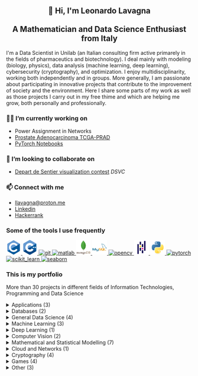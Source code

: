<h2 align="center"> 👋 Hi, I'm Leonardo Lavagna <br /><br /> A Mathematician and Data Science Enthusiast from Italy</h2>
I'm a Data Scientist in Unilab (an Italian consulting firm active primarely in the fields of pharmaceutics and biotechnology). I deal mainly with modeling (biology, physics), data analysis (machine learning, deep learning), cybersecurity (cryptography), and optimization. I enjoy multidisciplinarity, working both independently and in groups. More generally, I am passionate about participating in innovative projects that contribute to the improvement of society and the environment. Here I share some parts of my work as well as those projects I carry out in my free thime and which are helping me grow, both personally and professionally. 

### 👨‍💻 I’m currently working on 
- Power Assignment in Networks
- [Prostate Adenocarcinoma TCGA-PRAD](https://github.com/leonardoLavagna/TCGA-PRAD)
- [PyTorch Notebooks](https://github.com/leonardoLavagna/PyTorch-Notebooks)

### 👥 I’m looking to collaborate on 
- [Depart de Sentier visualization contest](https://github.com/Depart-de-Sentier/visualization-contest-2022) *DSVC*

### 📫 Connect with me  
- llavagna@proton.me 
- [Linkedin](https://www.linkedin.com/in/leonardo-lavagna-0675a81a2/)
- [Hackerrank](https://www.hackerrank.com/lavagna/)


<h3 align="left">Some of the tools I use frequently</h3>
<p align="left"> <a href="https://www.cprogramming.com/" target="_blank" rel="noreferrer"> <img src="https://raw.githubusercontent.com/devicons/devicon/master/icons/c/c-original.svg" alt="c" width="40" height="40"/> </a> <a href="https://www.w3schools.com/cpp/" target="_blank" rel="noreferrer"> <img src="https://raw.githubusercontent.com/devicons/devicon/master/icons/cplusplus/cplusplus-original.svg" alt="cplusplus" width="40" height="40"/> </a> <a href="https://git-scm.com/" target="_blank" rel="noreferrer"> <img src="https://www.vectorlogo.zone/logos/git-scm/git-scm-icon.svg" alt="git" width="40" height="40"/> </a> <a href="https://www.mathworks.com/" target="_blank" rel="noreferrer"> <img src="https://upload.wikimedia.org/wikipedia/commons/2/21/Matlab_Logo.png" alt="matlab" width="40" height="40"/> </a> <a href="https://www.mongodb.com/" target="_blank" rel="noreferrer"> <img src="https://raw.githubusercontent.com/devicons/devicon/master/icons/mongodb/mongodb-original-wordmark.svg" alt="mongodb" width="40" height="40"/> </a> <a href="https://www.mysql.com/" target="_blank" rel="noreferrer"> <img src="https://raw.githubusercontent.com/devicons/devicon/master/icons/mysql/mysql-original-wordmark.svg" alt="mysql" width="40" height="40"/> </a> <a href="https://opencv.org/" target="_blank" rel="noreferrer"> <img src="https://www.vectorlogo.zone/logos/opencv/opencv-icon.svg" alt="opencv" width="40" height="40"/> </a> <a href="https://pandas.pydata.org/" target="_blank" rel="noreferrer"> <img src="https://raw.githubusercontent.com/devicons/devicon/2ae2a900d2f041da66e950e4d48052658d850630/icons/pandas/pandas-original.svg" alt="pandas" width="40" height="40"/> </a> <a href="https://www.python.org" target="_blank" rel="noreferrer"> <img src="https://raw.githubusercontent.com/devicons/devicon/master/icons/python/python-original.svg" alt="python" width="40" height="40"/> </a> <a href="https://pytorch.org/" target="_blank" rel="noreferrer"> <img src="https://www.vectorlogo.zone/logos/pytorch/pytorch-icon.svg" alt="pytorch" width="40" height="40"/> </a> <a href="https://scikit-learn.org/" target="_blank" rel="noreferrer"> <img src="https://upload.wikimedia.org/wikipedia/commons/0/05/Scikit_learn_logo_small.svg" alt="scikit_learn" width="40" height="40"/> </a> <a href="https://seaborn.pydata.org/" target="_blank" rel="noreferrer"> <img src="https://seaborn.pydata.org/_images/logo-mark-lightbg.svg" alt="seaborn" width="40" height="40"/> </a> </p>

### This is my portfolio 
More than 30 projects in different fields of Information Technologies, Programming and Data Science
<details>
  <summary>Applications (3)</summary>
  
  1. 🧪 **Molecule Solubility Prediction App** 
  
     A simple app that predicts (using a linear model) the solubility of a given input molecule
     * GitHub Repository of the project https://github.com/leonardoLavagna/melecule_solubility_app
     * App deployed on Streamlit https://share.streamlit.io/leonardolavagna/melecule_solubility_app/main/solubility-app.py
  
  2. 🧬 **DNA nucleotide count App**
  
     A simple app the counts and analyses the number of nucleotides in an input DNA string
     * GitHub Repository of the project https://github.com/leonardoLavagna/DNA-nucleotide-count-app
     * App deployed on Streamlit https://share.streamlit.io/leonardolavagna/dna-nucleotide-count-app/main/dna-app.py
  
  3. 🌸 **Iris species prediction app**
  
     A simple app based on the famous Iris dataset that carry out a classification task using a random forest model
     * GitHub Repository of the project https://github.com/leonardoLavagna/ml-iris-prediction-app
     * App deployed on Heroku https://ml-iris-prediction-app.herokuapp.com
</details>

<details>
  <summary>Databases (2)</summary>
  
  1. 🦠 **Covid-19 Deaths Data Analysis** 
  
     A simple SQL database that if queried can be used to build interesting visualizations (e.g. on Tableau)
     * GitHub Repository of the project https://github.com/leonardoLavagna/Covid-19-Analysis
     * First Visualization on Tableau https://public.tableau.com/app/profile/leonardo.lavagna/viz/CovidProjectDashboardv1_1/Dashboard1?publish=yes
     * Second Visualization on Tableau https://public.tableau.com/app/profile/leonardo.lavagna/viz/CoronavirusCOVID-19Cases_16489085239110/COVID-19GlobalView
  
  2. 👷 **Toy Employee**
  
     A simple toy database used to compare SQL and NoSQL features
     * GitHub Repository of the project https://github.com/leonardoLavagna/Toy-Employee
  
</details>

<details>
  <summary>General Data Science (4)</summary>
  
  1. 🔎 **Simple Search Engines** 
  
     Create some (simple) Search Engines over the "Top Anime Series" from the list of MyAnimeList using Python and web scraping.
     * GitHub Repository of the project https://github.com/leonardoLavagna/Simple-Search-Engine
  
  2. 🎮 **Steam Reviews Data Analysis**
  
     Study and exploration of some data about the gaming platform Steam
     * GitHub Repository of the project https://github.com/leonardoLavagna/Steam-Reviews-Analysis
  
  3. 🎧 **Toy Shazam**
       
     Implementation of a simplified version of Shazam by dealing with hashing algorithms
     * GitHub Repository of the project https://github.com/leonardoLavagna/Toy-Shazam
  
  4. 📈 **Digitalization of ECGs**
  
     Given an ECG image it get transformed in digital form
     * GitHub Repository of the project https://github.com/leonardoLavagna/Digitalization-ECGs
   
     
</details>

<details>
  <summary>Machine Learning (3)</summary>
  
  1. ❤️‍🩹 **Heart Disease Prediction** 
  
     Different models to evaluate the risk of cardiovascular diseases
     * GitHub Repository of the project https://github.com/leonardoLavagna/Heart-disease-prediction
     * Report https://github.com/leonardoLavagna/Heart-disease-prediction/blob/main/report.pdf
  
  2. 🚙 **Tesla stock price Analysis and Prediction**
     
     Using the library yfinance and webscraping the historycal share price and revenues of Tesla are studied
     with a classic logistic regression, an XGB Classifier and a Recurrent Neural Network
     * GitHub Repository of the project https://github.com/leonardoLavagna/tesla-stock-and-revenues-analysis
  
  3. ⚓ **Image Classification with Real World Data Distributions**
  
     A private kaggle competition organized by Leonardo Labs (https://www.leonardo.com/en/innovation-technology/leonardo-labs) 
     and Sapienza University of Rome.
     * GitHub Repository of the project https://github.com/leonardoLavagna/Leonardo-Labs-Competition
</details>

<details>
  <summary>Deep Learning (1)</summary>
  
  1. **PyTorch Notebooks**
     
     ...
     * GitHub Repository of the project 
     
</details>

<details>
  <summary>Computer Vision (2)</summary>
  
  1. **Experiments with the library Cv2**
  
     ...
     * GitHub Repository of the project 
  
  2. **Image identification via filtering and color hisotgrams**
  
     ...
     * GitHub Repository of the project 
     
</details>

<details>
  <summary>Mathematical and Statistical Modelling (7)</summary>
  
  1. 🎵 **Note extraction from sound**
  
     A signal processing tool that turn a song into playable sheet music.
     * GitHub Repository of the project https://github.com/leonardoLavagna/note_extraction
  
  2. **Waves Simulations**
    
     ...
     * GitHub Repository of the project 
  
  3. **Statistical Analysis of Rome Car Accidents**
  
     ...
     * GitHub Repository of the project 
  
  4. **Statistical Evaluation of the lifetime of innovative light bulbs**
  
     ...
     * GitHub Repository of the project 
  
  5. **Financial Portfolio Optimization**
    
     ...
     * GitHub Repository of the project 
  
  6. **A follow-up study on the paper of Carlin and Gelfand (1991)**
  
     ...
     * GitHub Repository of the project 
  
  7. **Prostate Cancer Genomic Study**
  
     ...
     * GitHub Repository of the project 
     
</details>

<details>
  <summary>Cloud and Networks (1)</summary>
  
  1. 🌐 **Programming Internet Sockets**
  
     Scripts to implement a web server, a pinger, a mail server and a web proxy
     * GitHub Repository of the project https://github.com/leonardoLavagna/Socket-Programming
     
</details>

<details>
  <summary>Cryptography (4)</summary>
  
  1. 🔐 **Inside Rijndael**
  
     Code and Comments to recreate AES S-Boxes for encryption and decryption 
     * GitHub Repository of the project https://github.com/leonardoLavagna/Inside-Rijndael
  
  2. **Classic Ciphers**
   
     ...
     * GitHub Repository of the project 
  
  3. **Random Password Generator**
  
     ...
     * GitHub Repository of the project 
  
  4. **RSA**
  
     ...
     * GitHub Repository of the project 
  
</details>
  
<details>
  <summary>Games (4)</summary>
  
  1. **Sudoku Solver**
  
     ...
     * GitHub Repository of the project 
  
  2. **Chess in C**
  
     ...
     * GitHub Repository of the project 
  
  3. **Hang Man**
  
     ...
     * GitHub Repository of the project 
  
  4. **Nim, Tris and Hanoi Towers**
  
     ...
     * GitHub Repository of the project 
     
</details>

<details>
  <summary>Other (3)</summary>
  
  1. **Tiny C**
  
     ...
     * GitHub Repository of the project 
  
  2. **Libraries for Sorting and Searching in C**
  
     ...
     * GitHub Repository of the project 
  
  3. **A Collection of Programming Pearls**
  
     ...
     * GitHub Repository of the project 
     
</details>

